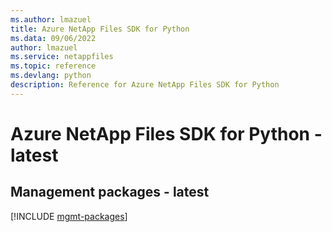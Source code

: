 ```yaml
---
ms.author: lmazuel
title: Azure NetApp Files SDK for Python
ms.data: 09/06/2022
author: lmazuel
ms.service: netappfiles
ms.topic: reference
ms.devlang: python
description: Reference for Azure NetApp Files SDK for Python
---
```

# Azure NetApp Files SDK for Python - latest

## Management packages - latest
[!INCLUDE [mgmt-packages](netapp-files-mgmt-index.md)]